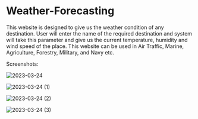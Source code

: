 # Weather-Forecasting
This website is designed to give us the weather condition of any destination. User will enter the name of the required destination and system will take this parameter and give us the current temperature, humidity and wind speed of the place. This website can be used in Air Traffic, Marine, Agriculture, Forestry, Military, and Navy etc. 

Screenshots:

![2023-03-24](https://user-images.githubusercontent.com/103283572/227607666-b32cbb04-55f2-47f2-847a-1cbdf5c0f7ba.png)

![2023-03-24 (1)](https://user-images.githubusercontent.com/103283572/227607755-d50c3eb8-9bff-4c60-88e1-54a348c9734a.png)

![2023-03-24 (2)](https://user-images.githubusercontent.com/103283572/227607796-34dd3538-1681-46eb-a6cc-33638628a5a1.png)

![2023-03-24 (3)](https://user-images.githubusercontent.com/103283572/227607820-e0396f7b-e85f-4eba-8b52-6bd5f277a76f.png)

